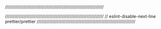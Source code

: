 ////////////////////////////////////////////////////////////////

////////////////////////////////////////////////////////////////
// eslint-disable-next-line prettier/prettier
////////////////////////////////////////////////////////////////